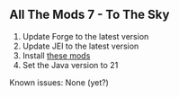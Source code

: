 ## All The Mods 7 - To The Sky

1. Update Forge to the latest version
2. Update JEI to the latest version
3. Install [these mods](https://github.com/Radk6/MC-Optimization-Guide/blob/main/mods-n-stuff/1.18.2.md#forge)
4. Set the Java version to 21

Known issues: None (yet?)
